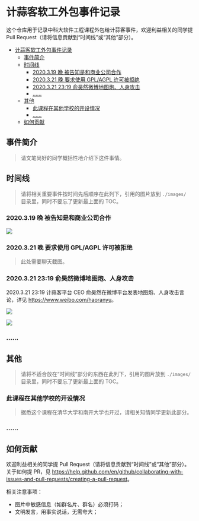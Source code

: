 # 计蒜客软工外包事件记录

这个仓库用于记录中科大软件工程课程外包给计蒜客事件，欢迎利益相关的同学提 Pull Request（请将信息贡献到“时间线”或“其他”部分）。

<!-- TOC -->

- [计蒜客软工外包事件记录](#计蒜客软工外包事件记录)
    - [事件简介](#事件简介)
    - [时间线](#时间线)
        - [2020.3.19 晚 被告知是和商业公司合作](#2020319-晚-被告知是和商业公司合作)
        - [2020.3.21 晚 要求使用 GPL/AGPL 许可被拒绝](#2020321-晚-要求使用-gplagpl-许可被拒绝)
        - [2020.3.21 23:19 俞昊然微博地图炮、人身攻击](#2020321-2319-俞昊然微博地图炮人身攻击)
        - [......](#)
    - [其他](#其他)
        - [此课程在其他学校的开设情况](#此课程在其他学校的开设情况)
        - [......](#-1)
    - [如何贡献](#如何贡献)

<!-- /TOC -->


## 事件简介

> 请文笔尚好的同学概括性地介绍下这件事情。



## 时间线

> 请将相关重要事件按时间先后顺序在此列下，引用的图片放到 `./images/` 目录里，同时不要忘了更新最上面的 TOC。

### 2020.3.19 晚 被告知是和商业公司合作

![](./images/being-commercial.jpg)

### 2020.3.21 晚 要求使用 GPL/AGPL 许可被拒绝

> 此处需要聊天截图。

### 2020.3.21 23:19 俞昊然微博地图炮、人身攻击

2020.3.21 23:19 计蒜客平台 CEO 俞昊然在微博平台发表地图炮、人身攻击言论，详见 <https://www.weibo.com/haoranyu>。

![](./images/weibo.png)

![](./images/weibo-edit-history.png)


### ......

## 其他

> 请将不适合放在“时间线”部分的东西在此列下，引用的图片放到 `./images/` 目录里，同时不要忘了更新最上面的 TOC。

### 此课程在其他学校的开设情况

> 据悉这个课程在清华大学和南开大学也开过，请相关知情同学更新此部分。

### ......

## 如何贡献

欢迎利益相关的同学提 Pull Request（请将信息贡献到“时间线”或“其他”部分）。关于如何提 PR，见 <https://help.github.com/en/github/collaborating-with-issues-and-pull-requests/creating-a-pull-request>。

相关注意事项：

- 图片中敏感信息（如群名片、群名）必须打码；
- 文明发言，用事实说话，无需夸大；